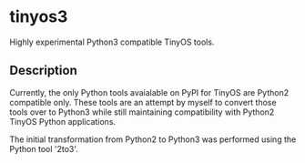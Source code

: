 # tinyos3
Highly experimental Python3 compatible TinyOS tools.

## Description
Currently, the only Python tools avaialable on PyPI for TinyOS are Python2
compatible only. These tools are an attempt by myself to convert those tools
over to Python3 while still maintaining compatibility with Python2 TinyOS
Python applications.

The initial transformation from Python2 to Python3 was performed using the
Python tool '2to3'.
